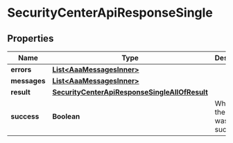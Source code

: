 

# SecurityCenterApiResponseSingle


## Properties

| Name | Type | Description | Notes |
|------------ | ------------- | ------------- | -------------|
|**errors** | [**List&lt;AaaMessagesInner&gt;**](AaaMessagesInner.md) |  |  |
|**messages** | [**List&lt;AaaMessagesInner&gt;**](AaaMessagesInner.md) |  |  |
|**result** | [**SecurityCenterApiResponseSingleAllOfResult**](SecurityCenterApiResponseSingleAllOfResult.md) |  |  |
|**success** | **Boolean** | Whether the API call was successful |  |



